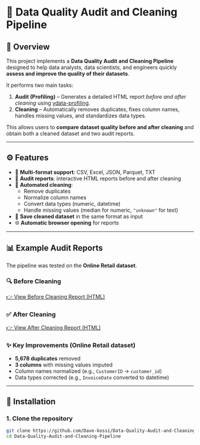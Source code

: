 # 🧹 Data Quality Audit and Cleaning Pipeline

## 📌 Overview
This project implements a **Data Quality Audit and Cleaning Pipeline** designed to help data analysts, data scientists, and engineers quickly **assess and improve the quality of their datasets**.  

It performs two main tasks:
1. **Audit (Profiling)** – Generates a detailed HTML report *before and after cleaning* using [ydata-profiling](https://github.com/ydataai/ydata-profiling).  
2. **Cleaning** – Automatically removes duplicates, fixes column names, handles missing values, and standardizes data types.  

This allows users to **compare dataset quality before and after cleaning** and obtain both a cleaned dataset and two audit reports.  

---

## ⚙️ Features
- 📂 **Multi-format support**: CSV, Excel, JSON, Parquet, TXT  
- 🧾 **Audit reports**: interactive HTML reports before and after cleaning  
- 🧹 **Automated cleaning**:
  - Remove duplicates  
  - Normalize column names  
  - Convert data types (numeric, datetime)  
  - Handle missing values (median for numeric, `"unknown"` for text)  
- 💾 **Save cleaned dataset** in the same format as input  
- 🌐 **Automatic browser opening** for reports  

---

## 📊 Example Audit Reports  

The pipeline was tested on the **Online Retail dataset**.  

### 🔍 Before Cleaning  
[👉 View Before Cleaning Report (HTML)](version_2_avant.html)  

### ✅ After Cleaning  
[👉 View After Cleaning Report (HTML)](version_2_apres.html)  

### ✨ Key Improvements (Online Retail dataset)  
- **5,678 duplicates** removed  
- **3 columns** with missing values imputed  
- Column names normalized (e.g., `CustomerID` → `customer_id`)  
- Data types corrected (e.g., `InvoiceDate` converted to datetime)  

---

## 🚀 Installation

### 1. Clone the repository
```bash
git clone https://github.com/Dave-kossi/Data-Quality-Audit-and-Cleaning-Pipeline.git
cd Data-Quality-Audit-and-Cleaning-Pipeline
